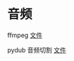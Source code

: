# 音频

ffmpeg [文件](https://github.com/Tester-Dolores/python-practice/blob/main/about_file/ffmpeg_python_test.py)

pydub 音频切割 [文件](https://github.com/Tester-Dolores/python-practice/blob/main/about_file/pydub_test.py)
